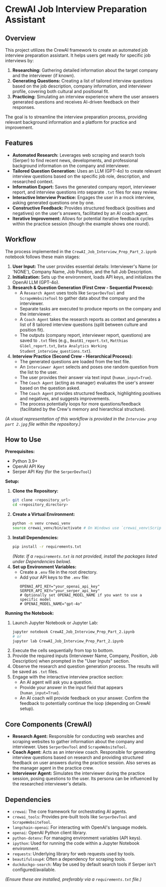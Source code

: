 # CrewAI Job Interview Preparation Assistant

## Overview

This project utilizes the CrewAI framework to create an automated job interview preparation assistant. It helps users get ready for specific job interviews by:

1.  **Researching:** Gathering detailed information about the target company and the interviewer (if known).
2.  **Generating Questions:** Creating a list of tailored interview questions based on the job description, company information, and interviewer profile, covering both cultural and positional fit.
3.  **Practicing:** Simulating an interview experience where the user answers generated questions and receives AI-driven feedback on their responses.

The goal is to streamline the interview preparation process, providing relevant background information and a platform for practice and improvement.

## Features

- **Automated Research:** Leverages web scraping and search tools (Serper) to find recent news, developments, and professional background information on the company and interviewer.
- **Tailored Question Generation:** Uses an LLM (GPT-4o) to create relevant interview questions based on the specific job role, description, and researched context.
- **Information Export:** Saves the generated company report, interviewer report, and interview questions into separate `.txt` files for easy review.
- **Interactive Interview Practice:** Engages the user in a mock interview, asking generated questions one by one.
- **Constructive Feedback:** Provides structured feedback (positives and negatives) on the user's answers, facilitated by an AI coach agent.
- **Iterative Improvement:** Allows for potential iterative feedback cycles within the practice session (though the example shows one round).

## Workflow

The process implemented in the `CrewAI_Job_Interview_Prep_Part_2.ipynb` notebook follows these main stages:

1.  **User Input:** The user provides essential details: Interviewer's Name (or 'NONE'), Company Name, Job Position, and the full Job Description.
2.  **Initialization:** Sets up the environment, loads API keys, and initializes the OpenAI LLM (GPT-4o).
3.  **Research & Question Generation (First Crew - Sequential Process):**
    - A `Research Agent` uses tools like `SerperDevTool` and `ScrapeWebsiteTool` to gather data about the company and the interviewer.
    - Separate tasks are executed to produce reports on the company and the interviewer.
    - A `Coach Agent` takes the research reports as context and generates a list of 8 tailored interview questions (split between culture and position fit).
    - The outputs (company report, interviewer report, questions) are saved to `.txt` files (e.g., `Beat81_report.txt`, `Matthias Glöel_report.txt`, `Data Analytics Working Student_interview_questions.txt`).
4.  **Interview Practice (Second Crew - Hierarchical Process):**
    - The generated questions are loaded from the text file.
    - An `Interviewer Agent` selects and poses one random question from the list to the user.
    - The user provides their answer via text input (`human_input=True`).
    - The `Coach Agent` (acting as manager) evaluates the user's answer based on the question asked.
    - The `Coach Agent` provides structured feedback, highlighting positives and negatives, and suggests improvements.
    - The process potentially loops for more questions/feedback (facilitated by the Crew's memory and hierarchical structure).

_(A visual representation of this workflow is provided in the `Interview prep part 2.jpg` file within the repository.)_

## How to Use

**Prerequisites:**

- Python 3.9+
- OpenAI API Key
- Serper API Key (for the `SerperDevTool`)

**Setup:**

1.  **Clone the Repository:**
    ```bash
    git clone <repository_url>
    cd <repository_directory>
    ```
2.  **Create a Virtual Environment:**
    ```bash
    python -m venv crewai_venv
    source crewai_venv/bin/activate # On Windows use `crewai_venv\Scripts\activate`
    ```
3.  **Install Dependencies:**
    ```bash
    pip install -r requirements.txt
    ```
    _(Note: If a `requirements.txt` is not provided, install the packages listed under Dependencies below)._
4.  **Set up Environment Variables:**
    - Create a `.env` file in the root directory.
    - Add your API keys to the `.env` file:
      ```env
      OPENAI_API_KEY="your_openai_api_key"
      SERPER_API_KEY="your_serper_api_key"
      # Optionally set OPENAI_MODEL_NAME if you want to use a specific model
      # OPENAI_MODEL_NAME="gpt-4o"
      ```

**Running the Notebook:**

1.  Launch Jupyter Notebook or Jupyter Lab:
    ```bash
    jupyter notebook CrewAI_Job_Interview_Prep_Part_2.ipynb
    # or
    jupyter lab CrewAI_Job_Interview_Prep_Part_2.ipynb
    ```
2.  Execute the cells sequentially from top to bottom.
3.  Provide the required inputs (Interviewer Name, Company, Position, Job Description) when prompted in the "User Inputs" section.
4.  Observe the research and question generation process. The results will be saved as `.txt` files.
5.  Engage with the interactive interview practice section:
    - An AI agent will ask you a question.
    - Provide your answer in the input field that appears (`human_input=True`).
    - An AI coach will provide feedback on your answer. Confirm the feedback to potentially continue the loop (depending on CrewAI setup).

## Core Components (CrewAI)

- **Research Agent:** Responsible for conducting web searches and scraping websites to gather information about the company and interviewer. Uses `SerperDevTool` and `ScrapeWebsiteTool`.
- **Coach Agent:** Acts as an interview coach. Responsible for generating interview questions based on research and providing structured feedback on user answers during the practice session. Also serves as the manager agent in the practice crew.
- **Interviewer Agent:** Simulates the interviewer during the practice session, posing questions to the user. Its persona can be influenced by the researched interviewer's details.

## Dependencies

- `crewai`: The core framework for orchestrating AI agents.
- `crewai_tools`: Provides pre-built tools like `SerperDevTool` and `ScrapeWebsiteTool`.
- `langchain-openai`: For interacting with OpenAI's language models.
- `openai`: OpenAI Python client library.
- `python-dotenv`: For managing environment variables (API keys).
- `ipython`: Used for running the code within a Jupyter Notebook environment.
- `requests`: Underlying library for web requests used by tools.
- `beautifulsoup4`: Often a dependency for scraping tools.
- `duckduckgo-search`: May be used by default search tools if Serper isn't configured/available.

_(Ensure these are installed, preferably via a `requirements.txt` file.)_
